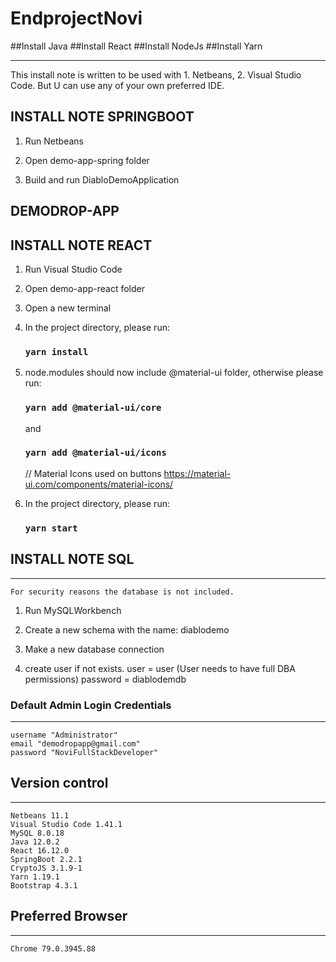 # EndprojectNovi

##Install Java
##Install React
##Install NodeJs
##Install Yarn

-----------------------------------------
This install note is written to be used with 1. Netbeans, 2. Visual Studio Code.
But U can use any of your own preferred IDE.

## INSTALL NOTE SPRINGBOOT


1. 	Run Netbeans

2. 	Open demo-app-spring folder

3. 	Build and run DiabloDemoApplication




DEMODROP-APP
--------------


## INSTALL NOTE REACT


1. 	Run Visual Studio Code

2. 	Open demo-app-react folder

3. 	Open a new terminal

4. 	In the project directory, please run:

	### `yarn install`

5. 	node.modules should now include @material-ui folder, otherwise please run:

	### `yarn add @material-ui/core`

	and

	### `yarn add @material-ui/icons`

	// Material Icons used on buttons https://material-ui.com/components/material-icons/

6. 	In the project directory, please run:

	### `yarn start`

	


## INSTALL NOTE SQL
-------------------

	For security reasons the database is not included.


1. 	Run MySQLWorkbench

2.	Create a new schema with the name: diablodemo

3. 	Make a new database connection

4.	create user if not exists.
 	user = user (User needs to have full DBA permissions)
	password = diablodemdb




### Default Admin Login Credentials
-----------------------------------------

	username "Administrator"
	email "demodropapp@gmail.com"
	password "NoviFullStackDeveloper"



## Version control
-------------------

	Netbeans 11.1
	Visual Studio Code 1.41.1
	MySQL 8.0.18
	Java 12.0.2
	React 16.12.0
	SpringBoot 2.2.1
	CryptoJS 3.1.9-1
	Yarn 1.19.1
	Bootstrap 4.3.1



## Preferred Browser
---------------------

	Chrome 79.0.3945.88 
